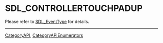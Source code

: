 # SDL_CONTROLLERTOUCHPADUP

Please refer to [SDL_EventType](SDL_EventType) for details.

----
[CategoryAPI](CategoryAPI), [CategoryAPIEnumerators](CategoryAPIEnumerators)

